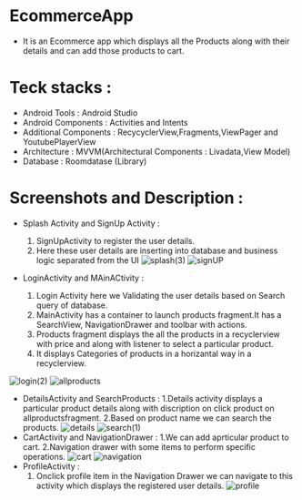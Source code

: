 # EcommerceApp
 * It is an Ecommerce app which displays all the Products along with their details and can add those products to cart.
 
 # Teck stacks :
   
   * Android Tools : Android Studio
   * Android Components : Activities and Intents
   * Additional Components : RecycyclerView,Fragments,ViewPager and YoutubePlayerView
   * Architecture : MVVM(Architectural Components : Livadata,View Model)
   * Database : Roomdatase (Library)

# Screenshots and Description :
 
 * Splash Activity and SignUp Activity : 
    1. SignUpActivity to register the user details. 
    2. Here these user details are inserting into database and business logic separated from the UI
![splash(3)](https://user-images.githubusercontent.com/68853216/109376633-f8b21480-78eb-11eb-81ad-a9b91a440e28.png)
![signUP](https://user-images.githubusercontent.com/68853216/109376650-1da68780-78ec-11eb-98db-50c0a3a1321e.png)

 * LoginActivity and MAinACtivity :
   1. Login Activity here we Validating the user details based on Search query of database.
   2. MainActivity has a container to launch products fragment.It has a SearchView,
      NavigationDrawer and toolbar with actions.
   4. Products fragment displays the all the products in a recyclerview with price and along with
       listener to select a particular product.
   5. It displays Categories of products in a horizantal way in a recyclerview.

![login(2)](https://user-images.githubusercontent.com/68853216/109376700-52b2da00-78ec-11eb-9b8f-698204f6e003.png)
![allproducts](https://user-images.githubusercontent.com/68853216/109376708-6a8a5e00-78ec-11eb-963b-0292485428e2.png)
* DetailsActivity and SearchProducts :
  1.Details activity displays a particular product details along with discription on click product on allproductsfragment.
  2.Based on product name we can search the products.
![details](https://user-images.githubusercontent.com/68853216/109376819-17fd7180-78ed-11eb-96a1-e7bb5e191fa4.png)
![search(1)](https://user-images.githubusercontent.com/68853216/109376894-804c5300-78ed-11eb-9c0a-c71277027f61.png)
* CartActivity and NavigationDrawer :
  1.We can add aprticular product to cart. 
  2.Navigation drawer with some items to perform specific operations.
![cart](https://user-images.githubusercontent.com/68853216/109376829-2ba8d800-78ed-11eb-91af-e3a35061cc41.png)
![navigation](https://user-images.githubusercontent.com/68853216/109376719-8130b500-78ec-11eb-9c48-489160a098c7.png)
* ProfileActivity :
  1. Onclick profile item in the Navigation Drawer we can navigate to this activity which displays the registered user details.
![profile](https://user-images.githubusercontent.com/68853216/109376723-9279c180-78ec-11eb-837a-219ae7098745.png)
